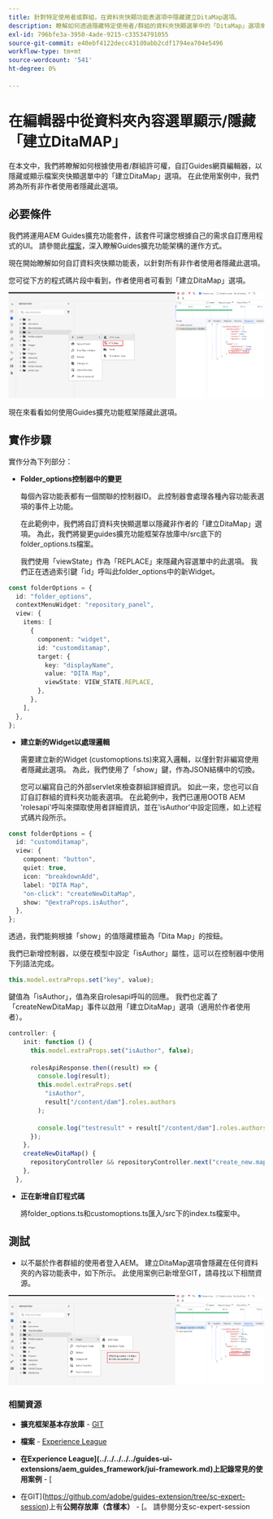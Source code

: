 ```yaml
---
title: 針對特定使用者或群組，在資料夾快顯功能表選項中隱藏建立DitaMap選項。
description: 瞭解如何透過隱藏特定使用者/群組的資料夾快顯選單中的「DitaMap」選項來自訂編輯器
exl-id: 796bfe3a-3950-4ade-9215-c33534791055
source-git-commit: e40ebf4122decc431d0abb2cdf1794ea704e5496
workflow-type: tm+mt
source-wordcount: '541'
ht-degree: 0%

---
```


# 在編輯器中從資料夾內容選單顯示/隱藏「建立DitaMAP」

在本文中，我們將瞭解如何根據使用者/群組許可權，自訂Guides網頁編輯器，以隱藏或顯示檔案夾快顯選單中的「建立DitaMap」選項。
在此使用案例中，我們將為所有非作者使用者隱藏此選項。

## 必要條件

我們將運用AEM Guides擴充功能套件，該套件可讓您根據自己的需求自訂應用程式的UI。
請參閱此[檔案](https://github.com/adobe/guides-extension/tree/main)，深入瞭解Guides擴充功能架構的運作方式。

現在開始瞭解如何自訂資料夾快顯功能表，以針對所有非作者使用者隱藏此選項。

您可從下方的程式碼片段中看到，作者使用者可看到「建立DitaMap」選項。

![顯示建立DitaMap選項](../../../assets/authoring/ditamap-show-author.png)

現在來看看如何使用Guides擴充功能框架隱藏此選項。

## 實作步驟

實作分為下列部分：

- **Folder_options控制器中的變更**

  每個內容功能表都有一個關聯的控制器ID。 此控制器會處理各種內容功能表選項的事件上功能。

  在此範例中，我們將自訂資料夾快顯選單以隱藏非作者的「建立DitaMap」選項。 為此，我們將變更guides擴充功能框架存放庫中/src底下的folder_options.ts檔案。

  我們使用「viewState」作為「REPLACE」來隱藏內容選單中的此選項。
我們正在透過索引鍵「id」呼叫此folder_options中的新Widget。

```typescript
const folderOptions = {
  id: "folder_options",
  contextMenuWidget: "repository_panel",
  view: {
    items: [
      {
        component: "widget",
        id: "customditamap",
        target: {
          key: "displayName",
          value: "DITA Map",
          viewState: VIEW_STATE.REPLACE,
        },
      },
    ],
  },
};
```

- **建立新的Widget以處理邏輯**

  需要建立新的Widget (customoptions.ts)來寫入邏輯，以僅針對非編寫使用者隱藏此選項。 為此，我們使用了「show」鍵，作為JSON結構中的切換。

  您可以編寫自己的外部servlet來檢查群組詳細資訊。 如此一來，您也可以自訂自訂群組的資料夾功能表選項。
在此範例中，我們已運用OOTB AEM &#39;rolesapi&#39;呼叫來擷取使用者詳細資訊，並在&#39;isAuthor&#39;中設定回應，如上述程式碼片段所示。

```typescript
const folderOptions = {
  id: "customditamap",
  view: {
    component: "button",
    quiet: true,
    icon: "breakdownAdd",
    label: "DITA Map",
    "on-click": "createNewDitaMap",
    show: "@extraProps.isAuthor",
  },
};
```

透過，我們能夠根據「show」的值隱藏標籤為「Dita Map」的按鈕。

我們已新增控制器，以便在模型中設定「isAuthor」屬性，這可以在控制器中使用下列語法完成。

```typescript
this.model.extraProps.set("key", value);
```

鍵值為「isAuthor」，值為來自rolesapi呼叫的回應。
我們也定義了「createNewDitaMap」事件以啟用「建立DitaMap」選項（適用於作者使用者）。

```typescript
controller: {
    init: function () {
      this.model.extraProps.set("isAuthor", false);

      rolesApiResponse.then((result) => {
        console.log(result);
        this.model.extraProps.set(
          "isAuthor",
          result["/content/dam"].roles.authors
        );

        console.log("testresult" + result["/content/dam"].roles.authors);
      });
    },
    createNewDitaMap() {
      repositoryController && repositoryController.next("create_new.map");
    },
  },
```

- **正在新增自訂程式碼**

  將folder_options.ts和customoptions.ts匯入/src下的index.ts檔案中。

## 測試

- 以不屬於作者群組的使用者登入AEM。 建立DitaMap選項會隱藏在任何資料夾的內容功能表中，如下所示。
此使用案例已新增至GIT，請尋找以下相關資源。

![隱藏建立DitaMap選項](../../../assets/authoring/ditamap-hide-non-author.png)

### 相關資源

- **擴充框架基本存放庫** - [GIT](https://github.com/adobe/guides-extension/tree/main)

- **檔案** - [Experience League](../../../../../guides-ui-extensions/aem_guides_framework/basic-customisation.md)

- **在Experience League](../../../../../guides-ui-extensions/aem_guides_framework/jui-framework.md)上記錄常見的使用案例** - [

- 在GIT](https://github.com/adobe/guides-extension/tree/sc-expert-session)上有&#x200B;**公開存放庫（含樣本）** - [。 請參閱分支sc-expert-session

```

```
